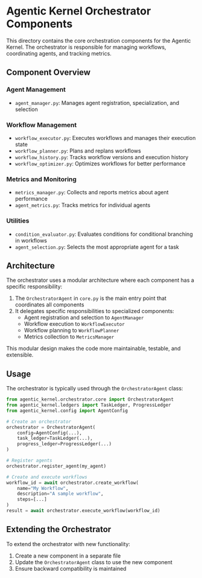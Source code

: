 # Agentic Kernel Orchestrator Components

This directory contains the core orchestration components for the Agentic Kernel. The orchestrator is responsible for
managing workflows, coordinating agents, and tracking metrics.

## Component Overview

### Agent Management

- `agent_manager.py`: Manages agent registration, specialization, and selection

### Workflow Management

- `workflow_executor.py`: Executes workflows and manages their execution state
- `workflow_planner.py`: Plans and replans workflows
- `workflow_history.py`: Tracks workflow versions and execution history
- `workflow_optimizer.py`: Optimizes workflows for better performance

### Metrics and Monitoring

- `metrics_manager.py`: Collects and reports metrics about agent performance
- `agent_metrics.py`: Tracks metrics for individual agents

### Utilities

- `condition_evaluator.py`: Evaluates conditions for conditional branching in workflows
- `agent_selection.py`: Selects the most appropriate agent for a task

## Architecture

The orchestrator uses a modular architecture where each component has a specific responsibility:

1. The `OrchestratorAgent` in `core.py` is the main entry point that coordinates all components
2. It delegates specific responsibilities to specialized components:
    - Agent registration and selection to `AgentManager`
    - Workflow execution to `WorkflowExecutor`
    - Workflow planning to `WorkflowPlanner`
    - Metrics collection to `MetricsManager`

This modular design makes the code more maintainable, testable, and extensible.

## Usage

The orchestrator is typically used through the `OrchestratorAgent` class:

```python
from agentic_kernel.orchestrator.core import OrchestratorAgent
from agentic_kernel.ledgers import TaskLedger, ProgressLedger
from agentic_kernel.config import AgentConfig

# Create an orchestrator
orchestrator = OrchestratorAgent(
    config=AgentConfig(...),
    task_ledger=TaskLedger(...),
    progress_ledger=ProgressLedger(...)
)

# Register agents
orchestrator.register_agent(my_agent)

# Create and execute workflows
workflow_id = await orchestrator.create_workflow(
    name="My Workflow",
    description="A sample workflow",
    steps=[...]
)
result = await orchestrator.execute_workflow(workflow_id)
```

## Extending the Orchestrator

To extend the orchestrator with new functionality:

1. Create a new component in a separate file
2. Update the `OrchestratorAgent` class to use the new component
3. Ensure backward compatibility is maintained